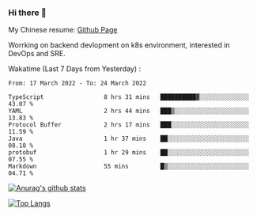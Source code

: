 ### Hi there 👋

My Chinese resume: [Github Page](https://spencercjh.github.io/resume/)

Worrking on backend devlopment on k8s environment, interested in DevOps and SRE.

Wakatime (Last 7 Days from Yesterday) :

<!--START_SECTION:waka-->

```text
From: 17 March 2022 - To: 24 March 2022

TypeScript                 8 hrs 31 mins   ██████████▓░░░░░░░░░░░░░░   43.07 %
YAML                       2 hrs 44 mins   ███▒░░░░░░░░░░░░░░░░░░░░░   13.83 %
Protocol Buffer            2 hrs 17 mins   ███░░░░░░░░░░░░░░░░░░░░░░   11.59 %
Java                       1 hr 37 mins    ██░░░░░░░░░░░░░░░░░░░░░░░   08.18 %
protobuf                   1 hr 29 mins    ██░░░░░░░░░░░░░░░░░░░░░░░   07.55 %
Markdown                   55 mins         █▒░░░░░░░░░░░░░░░░░░░░░░░   04.71 %
```

<!--END_SECTION:waka-->

[![Anurag's github stats](https://github-readme-stats.vercel.app/api?username=spencercjh&theme=tokyonight&show_icons=true)](https://github.com/anuraghazra/github-readme-stats)

[![Top Langs](https://github-readme-stats.vercel.app/api/top-langs/?username=spencercjh&layout=compact&theme=tokyonight)](https://github.com/anuraghazra/github-readme-stats)
